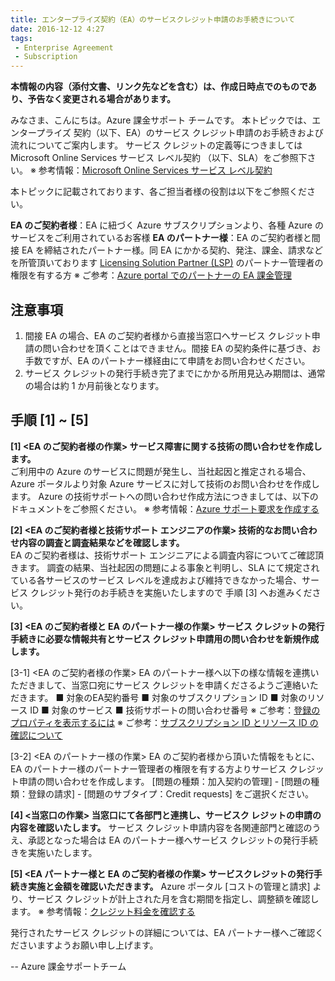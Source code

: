 ```yaml
---
title: エンタープライズ契約（EA）のサービスクレジット申請のお手続きについて
date: 2016-12-12 4:27
tags:
 - Enterprise Agreement
 - Subscription
---
```

**本情報の内容（添付文書、リンク先などを含む）は、作成日時点でのものであり、予告なく変更される場合があります。**

みなさま、こんにちは。Azure 課金サポート チームです。
本トピックでは、エンタープライズ 契約（以下、EA）のサービス クレジット申請のお手続きおよび流れについてご案内します。
サービス クレジットの定義等につきましては Microsoft Online Services サービス レベル契約 （以下、SLA）をご参照下さい。
※ 参考情報：[Microsoft Online Services サービス レベル契約](https://www.microsoft.com/licensing/docs/view/Service-Level-Agreements-SLA-for-Online-Services?lang=18)

本トピックに記載されております、各ご担当者様の役割は以下をご参照ください。

**EA のご契約者様**：EA に紐づく Azure サブスクリプションより、各種 Azure のサービスをご利用されているお客様
**EA のパートナー様**：EA のご契約者様と間接 EA を締結されたパートナー様。同 EA にかかる契約、発注、課金、請求などを所管頂いております [Licensing Solution Partner (LSP)](https://www.microsoft.com/ja-jp/Licensing/how-to-buy/LSP) のパートナー管理者の権限を有する方
※ ご参考：[Azure portal でのパートナーの EA 課金管理](https://learn.microsoft.com/ja-jp/azure/cost-management-billing/manage/ea-billing-administration-partners)

## 注意事項
1.  間接 EA の場合、EA のご契約者様から直接当窓口へサービス クレジット申請の問い合わせを頂くことはできません。間接 EA の契約条件に基づき、お手数ですが、EA のパートナー様経由にて申請をお問い合わせください。
2.  サービス クレジットの発行手続き完了までにかかる所用見込み期間は、通常の場合は約 1 か月前後となります。

## 手順 [1] ~ [5]

**[1] <EA のご契約者様の作業> サービス障害に関する技術の問い合わせを作成します。**<br>
ご利用中の Azure のサービスに問題が発生し、当社起因と推定される場合、Azure ポータルより対象 Azure サービスに対して技術のお問い合わせを作成します。
Azure の技術サポートへの問い合わせ作成方法につきましては、以下のドキュメントをご参照ください。
※ 参考情報：[Azure サポート要求を作成する](https://learn.microsoft.com/ja-jp/azure/azure-portal/supportability/how-to-create-azure-support-request)

**[2] <EA のご契約者様と技術サポート エンジニアの作業> 技術的なお問い合わせ内容の調査と調査結果などを確認します。**<br>
EA のご契約者様は、技術サポート エンジニアによる調査内容についてご確認頂きます。
調査の結果、当社起因の問題による事象と判明し、SLA にて規定されている各サービスのサービス レベルを達成および維持できなかった場合、サービス クレジット発行のお手続きを実施いたしますので 手順 [3] へお進みください。

**[3] <EA のご契約者様と EA のパートナー様の作業> サービス クレジットの発行手続きに必要な情報共有とサービス クレジット申請用の問い合わせを新規作成します。**<br>

[3-1]  <EA のご契約者様の作業>
EA のパートナー様へ以下の様な情報を連携いただきまして、当窓口宛にサービス クレジットを申請くださるようご連絡いただきます。
 ■ 対象のEA契約番号
 ■ 対象のサブスクリプション ID
 ■ 対象のリソース ID
 ■ 対象のサービス
 ■ 技術サポートの問い合わせ番号 
※ ご参考：[登録のプロパティを表示するには](https://learn.microsoft.com/ja-jp/azure/cost-management-billing/manage/direct-ea-administration#to-view-enrollment-properties) 
※ ご参考：[サブスクリプション ID とリソース ID の確認について](https://jpaztech.github.io/blog/information/Subscription-ID-verification/)

[3-2] <EA のパートナー様の作業>
EA のご契約者様から頂いた情報をもとに、EA のパートナー様のパートナー管理者の権限を有する方よりサービス クレジット申請の問い合わせを作成します。
[問題の種類：加入契約の管理] - [問題の種類：登録の請求] - [問題のサブタイプ：Credit requests] をご選択ください。

**[4] <当窓口の作業> 当窓口にて各部門と連携し、サービスク レジットの申請の内容を確認いたします。**
サービス クレジット申請内容を各関連部門と確認のうえ、承認となった場合は EA のパートナー様へサービス クレジットの発行手続きを実施いたします。

**[5] <EA パートナー様と EA のご契約者様の作業> サービスクレジットの発行手続き実施と金額を確認いただきます。**
Azure ポータル [コストの管理と請求] より、サービス クレジットが計上された月を含む期間を指定し、調整額を確認します。
※ 参考情報：[クレジット料金を確認する](https://learn.microsoft.com/ja-jp/azure/cost-management-billing/manage/direct-ea-azure-usage-charges-invoices#review-credit-charges)<br>

発行されたサービス クレジットの詳細については、EA パートナー様へご確認くださいますようお願い申し上げます。

--
Azure 課金サポートチーム